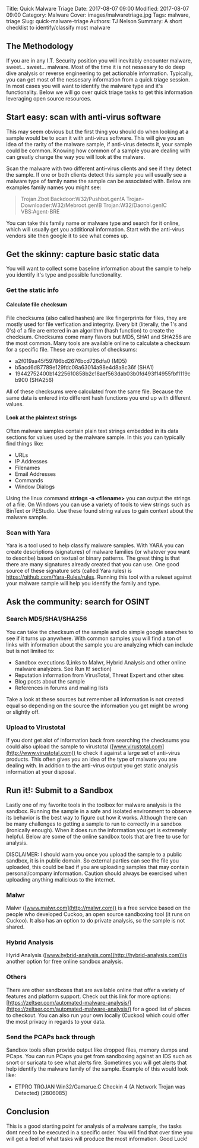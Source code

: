 Title: Quick Malware Triage
Date: 2017-08-07 09:00
Modified: 2017-08-07 09:00
Category: Malware
Cover: images/malwaretriage.jpg
Tags: malware, triage
Slug: quick-malware-triage
Authors: TJ Nelson
Summary: A short checklist to identify/classify most malware

## The Methodology
If you are in any I.T. Security position you will inevitably encounter malware, sweet... sweet... malware. Most of the time it is not nessesary to do deep dive analysis or reverse engineering to get actionable information. Typically, you can get most of the nessesary information from a quick triage session. In most cases you will want to identify the malware type and it's functionality. Below we will go over quick triage tasks to get this information leveraging
open source resources.

## Start easy: scan with anti-virus software
This may seem obvious but the first thing you should do when looking at a sample would be to scan it with anti-virus software. This will give you an idea of the rarity of the malware sample, if anti-virus detects it, your sample could be common. Knowing how common of a sample you are dealing with can greatly change the way you will look at the malware.

Scan the malware with two different anti-virus clients and see if they detect the sample. If one or both clients detect this sample you will usually see a malware type of family name the sample can be associated with. Below are examples family names you might see: 

> Trojan.Zbot
> Backdoor:W32/Pushbot.gen!A
> Trojan-Downloader:W32/Mebroot.gen!B
> Trojan:W32/Daonol.gen!C
> VBS:Agent-BRE

You can take this family name or malware type and search for it online, which will usually get you additional information. Start with the anti-virus vendors site then google it to see what comes up.

## Get the skinny: capture basic static data
You will want to collect some baseline information about the sample to help you identify it's type and possible functionality.
### Get the static info
#### Calculate file checksum
File checksums (also called hashes) are like fingerprints for files, they are mostly used for file verfication and integrity. Every bit (literally, the 1's and 0's) of a file are entered in an algorithm (hash function) to create the checksum. Checksums come many flavors but MD5, SHA1 and SHA256 are the most common. Many tools are available online to calculate a checksum for a specific file. These are examples of checksums:
* a2f019aa45f59786bd2676bcd726dfa0 (MD5)
* b5acd6d87789e129fdc08a63014a98e4d8a8c36f (SHA1)
* 19442752400b14225610858b2c18aef563dab03b0fd493f14955fbf1119cb900 (SHA256)

All of these checksums were calculated from the same file. Because the same data is entered into different hash functions you end up with different values.
#### Look at the plaintext strings
Often malware samples contain plain text strings embedded in its data sections for values used by the malware sample. In this you can typically find things like:
* URLs
* IP Addresses
* Filenames
* Email Addresses
* Commands
* Window Dialogs

Using the linux command **strings -a <filename\>** you can output the strings of a file. On Windows you can use a variety of tools to view strings such as BinText or PEStudio. Use these found string values to gain context about the malware sample.

### Scan with Yara
Yara is a tool used to help classify malware samples. With YARA you can create descriptions (signatures) of malware families (or whatever you want to describe) based on textual or binary patterns. The great thing is that there are many signatures already created that you can use. One good source of these signature sets (called Yara rules) is https://github.com/Yara-Rules/rules. Running this tool with a ruleset against your malware sample will help you identify the family and
type.

## Ask the community: search for OSINT
### Search MD5/SHA1/SHA256
You can take the checksum of the sample and do simple google searches to see if it turns up anywhere. With common samples you will find a ton of links with information about the sample you are analyzing which can include but is not limited to:
* Sandbox executions (Links to Malwr, Hybrid Analysis and other online malware analyzers. See Run It! section)
* Reputation information from VirusTotal, Threat Expert and other sites
* Blog posts about the sample
* References in forums and mailing lists

Take a look at these sources but remember all information is not created equal so depending on the source the information you get might be wrong or slightly off.

### Upload to Virustotal

If you dont get alot of information back from searching the checksums you could also upload the sample to virustotal ([www.virustotal.com](http://www.virustotal.com)) to check it against a large set of anti-virus products. This often gives you an idea of the type of malware you are dealing with. In addition to the anti-virus output you get static analysis information at your disposal. 

## Run it!: Submit to a Sandbox

Lastly one of my favorite tools in the toolbox for malware analysis is the sandbox. Running the sample in a safe and isolated environment to observe its behavior is the best way to figure out how it works. Although there can be many challenges to getting a sample to run to correctly in a sandbox (ironically enough). When it does run the information you get is extremely helpful. Below are some of the online sandbox tools that are free to use for analysis.

DISCLAIMER: I should warn you once you upload the sample to a public sandbox, it is in public domain. So external parties can see the file you uploaded, this could be bad if you are uploading samples that may contain personal/company information. Caution should always be exercised when uploading anything malicious to the internet.

### Malwr
Malwr ([www.malwr.com](http://malwr.com)) is a free service based on the people who developed Cuckoo, an open source sandboxing tool (it runs on Cuckoo). It also has an option to do private analysis, so the sample is not shared.

### Hybrid Analysis
Hyrid Analysis ([www.hybrid-analysis.com](http://hybrid-analysis.com))is another option for free online sandbox analysis.

### Others
There are other sandboxes that are available online that offer a variety of features and platform support. Check out this link for more options: [https://zeltser.com/automated-malware-analysis/](https://zeltser.com/automated-malware-analysis/) for a good list of places to checkout. You can also run your own locally (Cuckoo) which could offer the most privacy in regards to your data.

### Send the PCAPs back through
Sandbox tools often provide output like dropped files, memory dumps and PCaps. You can run PCaps you get from sandboxing against an IDS such as snort or suricata to see what alerts fire. Sometimes you will get alerts that help identify the malware family of the sample. Example of this would look like:
* ETPRO TROJAN Win32/Gamarue.C Checkin 4 (A Network Trojan was Detected) [2806085]

## Conclusion
This is a good starting point for analysis of a malware sample, the tasks dont need to be executed in a specific order. You will find that over time you will get a feel of what tasks will produce the most information. Good Luck!
